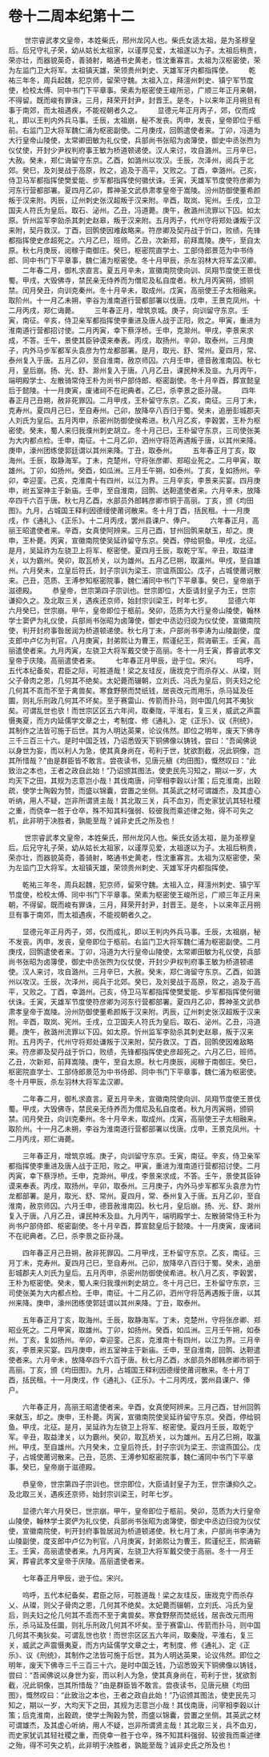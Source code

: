 # 卷十二周本纪第十二

 　　世宗睿武孝文皇帝，本姓柴氏，邢州龙冈人也。柴氏女适太祖，是为圣穆皇后。后兄守礼子荣，幼从姑长太祖家，以谨厚见爱，太祖遂以为子。太祖后稍贵，荣亦壮，而器貌英奇，善骑射，略通书史黄老，性沈重寡言。太祖为汉枢密使，荣为左监门卫大将军。太祖镇天雄，荣领贵州刺史、天雄军牙内都指挥使。 　　乾祐三年冬，周兵起魏，犯京师，留荣守魏。太祖入立，拜澶州刺史、镇宁军节度使，检校太傅、同中书门下平章事。荣素为枢密使王峻所忌，广顺三年正月来朝，不得留。既而峻有罪诛，三月，拜荣开封尹，封晋王。是冬，卜以来年正月朔旦有事于南郊，而太祖遇疾，不能视朝者久之。 　　显德元年正月丙子，郊，仅而成礼，即以王判内外兵马事。壬辰，太祖崩，秘不发丧。丙申，发丧，皇帝即位于柩前。右监门卫大将军魏仁浦为枢密副使。二月庚戌，回鹘遣使者来。丁卯，冯道为大行皇帝山陵使，太常卿田敏为礼仪使，兵部尚书张昭为卤簿使，御史中丞张煦为仪仗使，开封少尹权判府事王敏为桥道顿递使。汉人来讨，攻自潞州。三月辛巳，大赦。癸未，郑仁诲留守东京。乙酉，如潞州以攻汉。壬辰，次泽州，阅兵于北郊。癸巳，及刘旻战于高原，败之，追及于高平，又败之。丁酉，幸潞州。己亥，侍卫马军都指挥使樊爱能、步军都指挥使何徽伏诛。壬寅，天雄军节度使符彦卿为河东行营都部署。夏四月乙卯，葬神圣文武恭肃孝皇帝于嵩陵。汾州防御使董希颜叛于汉来附。丙辰，辽州刺史张汉超叛于汉来附。辛酉，取岚、宪州。壬戌，立卫国夫人符氏为皇后。取石、泌州。乙丑，冯道薨。庚午，赦潞州流罪以下囚。如太原。忻州监军李勍杀其刺史赵皋，叛于汉来附。五月丙子，代州守将郑处谦叛于汉来附，契丹救汉。丁酉，回鹘使因难敌略来。符彦卿及契丹战于忻口，败绩，先锋都指挥使史彦超死之。六月乙巳，班师。乙丑，次新郑，前拜嵩陵。庚午，至自太原。秋七月庚辰，阅稼于南御庄。癸巳，枢密院直学士、工部侍郎景范为中书侍郎、同中书门下平章事，魏仁浦为枢密使。冬十月甲辰，杀左羽林大将军孟汉卿。 　　二年春二月，御札求直言。夏五月辛未，宣徽南院使向训、凤翔节度使王景伐蜀。甲戌，大毁佛寺，禁民亲无侍养而为僧尼及私自度者。秋九月丙寅朔，颁铜禁。闰月癸丑，向训克秦州。冬十月辛未，取成州。戊寅，高丽使王子太相融来。取阶州。十一月乙未朔，李谷为淮南道行营都部署以伐唐。戊申，王景克凤州。十二月丙戌，郑仁诲薨。 　　三年春正月，增筑京城。庚子，向训留守东京。壬寅，南征。辛亥，侍卫亲军都指挥使李重进及唐人战于正阳，败之。甲寅，重进为淮南道行营都招讨使。二月丙寅，幸下蔡浮桥。壬申，克滁州。甲戌，李景来求成，不答。壬午，景使其臣钟谟来奉表。丙戌，取扬州。辛卯，取泰州。三月庚子，内外马步军都军头袁彦为竹龙都部署。是月，取光、舒、常州。夏四月，常、泰州复入于唐。五月乙卯，至自淮南，赦京师囚。六月壬申，德音赦淮南囚。秋七月，皇后崩。扬、光、舒、滁州复入于唐。八月乙丑，课民种禾及韭。九月丙午，端明殿学士、左散骑常侍王朴为尚书户部侍郎、枢密副使。冬十月辛酉，葬宣懿皇后于懿陵。十一月庚寅，废诸祠不在祀典者。乙巳，杀李景之臣孙晟。 　　四年春正月己丑朔，赦非死罪囚。二月甲戌，王朴留守东京。乙亥，南征。三月丁未，克寿州。夏四月己巳，至自寿州。己卯，放降卒八百归于蜀。癸未，追册彭城郡夫人刘氏为皇后。五月丙申，杀密州防御使侯希进。秋八月乙亥，李穀罢，王朴为枢密使。癸未，蜀人来归我濮州刺史胡立。冬十月己巳，王朴留守东京，三司使张美为大内都点检。壬申，南征。十二月乙卯，泗州守将范再遇叛于唐，以其州来降。庚申，濠州团练使郭廷谓以其州来降。丁丑，取泰州。 　　五年春正月丁亥，取海州。壬辰，取静海军。丁未，克楚州，守将张彦卿、郑昭业死之。二月甲寅，取雄州。丁卯，如扬州。癸酉，如瓜洲。三月壬午朔，如泰州。丁亥，复如扬州。辛卯，幸迎銮。己亥，克淮南十有四州，以江为界。三月辛亥，李景来买宴。四月庚申，祔五室神主于新庙。壬申，至自淮南，回鹘、达靼遣使者来。六月辛未，放降卒四千六百于唐。秋七月乙酉，水部员外郎韩彦卿市铜于高丽。丁亥，颁《均田图》。九月，占城国王释利因德缦使莆诃散来。冬十月丁酉，括民租。十一月庚戌，作《通礼》、《正乐》。十二月丙戌，罢州县课户、俸户。 　　六年春正月，高丽王昭遣使者来。辛酉，女真使阿辨来。三月己酉，甘州回鹘来献玉，却之。庚申，王朴薨。丙寅，宣徽南院使吴延祚留守东京。癸酉，停给铜鱼。甲戌，北征。是月，吴延祚为左骁卫上将军、枢密使。夏四月壬辰，取乾宁军。辛丑，取益津关，以为霸州。癸卯，取瓦桥关，以为雄州。五月乙巳朔，取瀛州。甲戌，至自雄州。六月癸未，立皇后符氏，封子宗训为梁王、宗谊燕国公。戊子，占城使莆诃散来。己丑，范质、王溥参知枢密院事，魏仁浦同中书门下平章事。癸巳，皇帝崩于滋德殿。 　　恭皇帝，世宗第四子宗训也。世宗即位，大臣请封皇子为王，世宗谦抑久之。及北取三关，遇疾还京师，始封宗训梁王，时年七岁。 　　显德六年六月癸巳，世宗崩。甲午，皇帝即位于柩前。癸卯，范质为大行皇帝山陵使，翰林学士窦俨为礼仪使，兵部尚书张昭为卤簿使，御史中丞边归谠为仪仗使，宣徽南院使，判开封府事昝居润为桥道顿递使。秋七月丁未，户部尚书李涛为山陵副使，度支郎中卢亿为判官。八月庚寅，封弟熙让为曹王，熙谨纪王，熙诲蕲王。壬寅，高丽遣使者来。九月丙寅，左骁卫大将军戴交使于高丽。冬十一月壬寅，葬睿武孝文皇帝于庆陵。高丽遣使者来。 　　七年春正月甲辰，逊于位。宋兴。 　　呜呼，五代本纪备矣，君臣之际，可胜道哉！梁之友珪反，唐戕克宁而杀存乂、从璨，则父子骨肉之恩，几何其不绝矣。太妃薨而辍朝，立刘氏、冯氏为皇后，则夫妇之伦几何其不乖而不至于禽兽矣。寒食野祭而焚纸钱，居丧改元而用乐，杀马延及任圜，则礼乐刑政几何其不坏矣。至于赛雷山、传箭而扑马，则中国几何其不夷狄矣。可谓乱世也欤！而世宗区区五六年间，取秦陇，平淮右，复三关，威武之声震慑夷夏，而方内延儒学文章之士，考制度、修《通礼》、定《正乐》、议《刑统》，其制作之法皆可施于后世。其为人明达英果，论议伟然。即位之明年，废天下佛寺三千三百三十六。是时中国乏钱，乃诏悉毁天下铜佛像以铸钱，尝曰：“吾闻佛说以身世为妄，而以利人为急，使其真身尚在，苟利于世，犹欲割截，况此铜像，岂其所惜哉？”由是群臣皆不敢言。尝夜读书，见唐元稹《均田图》，慨然叹曰：“此致治之本也，王者之政自此始！”乃诏颁其图法，使吏民先习知之，期以一岁，大均天下之田，其规为志意岂小哉！其伐南唐，问宰相李穀以计策；后克淮南，出穀疏，使学士陶穀为赞，而盛以锦囊，尝置之坐侧。其英武之材可谓雄杰，及其虚心听纳，用人不疑，岂非所谓贤主哉！其北取三关，兵不血刃，而史家犹讥其轻社稷之重，而侥幸一胜于仓卒，殊不知其料强弱、较彼我而乘述律之殆，得不可失之机，此非明于决胜者，孰能至哉？诚非史氏之所及也！

 　　世宗睿武孝文皇帝，本姓柴氏，邢州龙冈人也。柴氏女适太祖，是为圣穆皇后。后兄守礼子荣，幼从姑长太祖家，以谨厚见爱，太祖遂以为子。太祖后稍贵，荣亦壮，而器貌英奇，善骑射，略通书史黄老，性沈重寡言。太祖为汉枢密使，荣为左监门卫大将军。太祖镇天雄，荣领贵州刺史、天雄军牙内都指挥使。

　　乾祐三年冬，周兵起魏，犯京师，留荣守魏。太祖入立，拜澶州刺史、镇宁军节度使，检校太傅、同中书门下平章事。荣素为枢密使王峻所忌，广顺三年正月来朝，不得留。既而峻有罪诛，三月，拜荣开封尹，封晋王。是冬，卜以来年正月朔旦有事于南郊，而太祖遇疾，不能视朝者久之。

　　显德元年正月丙子，郊，仅而成礼，即以王判内外兵马事。壬辰，太祖崩，秘不发丧。丙申，发丧，皇帝即位于柩前。右监门卫大将军魏仁浦为枢密副使。二月庚戌，回鹘遣使者来。丁卯，冯道为大行皇帝山陵使，太常卿田敏为礼仪使，兵部尚书张昭为卤簿使，御史中丞张煦为仪仗使，开封少尹权判府事王敏为桥道顿递使。汉人来讨，攻自潞州。三月辛巳，大赦。癸未，郑仁诲留守东京。乙酉，如潞州以攻汉。壬辰，次泽州，阅兵于北郊。癸巳，及刘旻战于高原，败之，追及于高平，又败之。丁酉，幸潞州。己亥，侍卫马军都指挥使樊爱能、步军都指挥使何徽伏诛。壬寅，天雄军节度使符彦卿为河东行营都部署。夏四月乙卯，葬神圣文武恭肃孝皇帝于嵩陵。汾州防御使董希颜叛于汉来附。丙辰，辽州刺史张汉超叛于汉来附。辛酉，取岚、宪州。壬戌，立卫国夫人符氏为皇后。取石、泌州。乙丑，冯道薨。庚午，赦潞州流罪以下囚。如太原。忻州监军李勍杀其刺史赵皋，叛于汉来附。五月丙子，代州守将郑处谦叛于汉来附，契丹救汉。丁酉，回鹘使因难敌略来。符彦卿及契丹战于忻口，败绩，先锋都指挥使史彦超死之。六月乙巳，班师。乙丑，次新郑，前拜嵩陵。庚午，至自太原。秋七月庚辰，阅稼于南御庄。癸巳，枢密院直学士、工部侍郎景范为中书侍郎、同中书门下平章事，魏仁浦为枢密使。冬十月甲辰，杀左羽林大将军孟汉卿。

　　二年春二月，御札求直言。夏五月辛未，宣徽南院使向训、凤翔节度使王景伐蜀。甲戌，大毁佛寺，禁民亲无侍养而为僧尼及私自度者。秋九月丙寅朔，颁铜禁。闰月癸丑，向训克秦州。冬十月辛未，取成州。戊寅，高丽使王子太相融来。取阶州。十一月乙未朔，李谷为淮南道行营都部署以伐唐。戊申，王景克凤州。十二月丙戌，郑仁诲薨。

　　三年春正月，增筑京城。庚子，向训留守东京。壬寅，南征。辛亥，侍卫亲军都指挥使李重进及唐人战于正阳，败之。甲寅，重进为淮南道行营都招讨使。二月丙寅，幸下蔡浮桥。壬申，克滁州。甲戌，李景来求成，不答。壬午，景使其臣钟谟来奉表。丙戌，取扬州。辛卯，取泰州。三月庚子，内外马步军都军头袁彦为竹龙都部署。是月，取光、舒、常州。夏四月，常、泰州复入于唐。五月乙卯，至自淮南，赦京师囚。六月壬申，德音赦淮南囚。秋七月，皇后崩。扬、光、舒、滁州复入于唐。八月乙丑，课民种禾及韭。九月丙午，端明殿学士、左散骑常侍王朴为尚书户部侍郎、枢密副使。冬十月辛酉，葬宣懿皇后于懿陵。十一月庚寅，废诸祠不在祀典者。乙巳，杀李景之臣孙晟。

　　四年春正月己丑朔，赦非死罪囚。二月甲戌，王朴留守东京。乙亥，南征。三月丁未，克寿州。夏四月己巳，至自寿州。己卯，放降卒八百归于蜀。癸未，追册彭城郡夫人刘氏为皇后。五月丙申，杀密州防御使侯希进。秋八月乙亥，李穀罢，王朴为枢密使。癸未，蜀人来归我濮州刺史胡立。冬十月己巳，王朴留守东京，三司使张美为大内都点检。壬申，南征。十二月乙卯，泗州守将范再遇叛于唐，以其州来降。庚申，濠州团练使郭廷谓以其州来降。丁丑，取泰州。

　　五年春正月丁亥，取海州。壬辰，取静海军。丁未，克楚州，守将张彦卿、郑昭业死之。二月甲寅，取雄州。丁卯，如扬州。癸酉，如瓜洲。三月壬午朔，如泰州。丁亥，复如扬州。辛卯，幸迎銮。己亥，克淮南十有四州，以江为界。三月辛亥，李景来买宴。四月庚申，祔五室神主于新庙。壬申，至自淮南，回鹘、达靼遣使者来。六月辛未，放降卒四千六百于唐。秋七月乙酉，水部员外郎韩彦卿市铜于高丽。丁亥，颁《均田图》。九月，占城国王释利因德缦使莆诃散来。冬十月丁酉，括民租。十一月庚戌，作《通礼》、《正乐》。十二月丙戌，罢州县课户、俸户。

　　六年春正月，高丽王昭遣使者来。辛酉，女真使阿辨来。三月己酉，甘州回鹘来献玉，却之。庚申，王朴薨。丙寅，宣徽南院使吴延祚留守东京。癸酉，停给铜鱼。甲戌，北征。是月，吴延祚为左骁卫上将军、枢密使。夏四月壬辰，取乾宁军。辛丑，取益津关，以为霸州。癸卯，取瓦桥关，以为雄州。五月乙巳朔，取瀛州。甲戌，至自雄州。六月癸未，立皇后符氏，封子宗训为梁王、宗谊燕国公。戊子，占城使莆诃散来。己丑，范质、王溥参知枢密院事，魏仁浦同中书门下平章事。癸巳，皇帝崩于滋德殿。

　　恭皇帝，世宗第四子宗训也。世宗即位，大臣请封皇子为王，世宗谦抑久之。及北取三关，遇疾还京师，始封宗训梁王，时年七岁。

　　显德六年六月癸巳，世宗崩。甲午，皇帝即位于柩前。癸卯，范质为大行皇帝山陵使，翰林学士窦俨为礼仪使，兵部尚书张昭为卤簿使，御史中丞边归谠为仪仗使，宣徽南院使，判开封府事昝居润为桥道顿递使。秋七月丁未，户部尚书李涛为山陵副使，度支郎中卢亿为判官。八月庚寅，封弟熙让为曹王，熙谨纪王，熙诲蕲王。壬寅，高丽遣使者来。九月丙寅，左骁卫大将军戴交使于高丽。冬十一月壬寅，葬睿武孝文皇帝于庆陵。高丽遣使者来。

　　七年春正月甲辰，逊于位。宋兴。

　　呜呼，五代本纪备矣，君臣之际，可胜道哉！梁之友珪反，唐戕克宁而杀存乂、从璨，则父子骨肉之恩，几何其不绝矣。太妃薨而辍朝，立刘氏、冯氏为皇后，则夫妇之伦几何其不乖而不至于禽兽矣。寒食野祭而焚纸钱，居丧改元而用乐，杀马延及任圜，则礼乐刑政几何其不坏矣。至于赛雷山、传箭而扑马，则中国几何其不夷狄矣。可谓乱世也欤！而世宗区区五六年间，取秦陇，平淮右，复三关，威武之声震慑夷夏，而方内延儒学文章之士，考制度、修《通礼》、定《正乐》、议《刑统》，其制作之法皆可施于后世。其为人明达英果，论议伟然。即位之明年，废天下佛寺三千三百三十六。是时中国乏钱，乃诏悉毁天下铜佛像以铸钱，尝曰：“吾闻佛说以身世为妄，而以利人为急，使其真身尚在，苟利于世，犹欲割截，况此铜像，岂其所惜哉？”由是群臣皆不敢言。尝夜读书，见唐元稹《均田图》，慨然叹曰：“此致治之本也，王者之政自此始！”乃诏颁其图法，使吏民先习知之，期以一岁，大均天下之田，其规为志意岂小哉！其伐南唐，问宰相李穀以计策；后克淮南，出穀疏，使学士陶穀为赞，而盛以锦囊，尝置之坐侧。其英武之材可谓雄杰，及其虚心听纳，用人不疑，岂非所谓贤主哉！其北取三关，兵不血刃，而史家犹讥其轻社稷之重，而侥幸一胜于仓卒，殊不知其料强弱、较彼我而乘述律之殆，得不可失之机，此非明于决胜者，孰能至哉？诚非史氏之所及也！